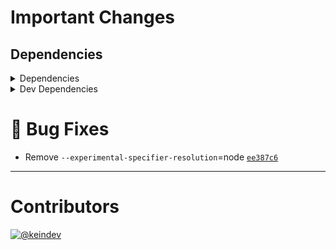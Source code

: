 # Important Changes

## Dependencies

<details>
<summary>Dependencies</summary>

- Changed **[standard-shared-config](https://www.npmjs.com/package/standard-shared-config)** from `^4.0.15` to `^4.0.17`

</details>

<details>
<summary>Dev Dependencies</summary>

- Changed **[@tagproject/docs-shared-config](https://www.npmjs.com/package/@tagproject/docs-shared-config)** from `^1.1.0` to `^1.1.1`
- Changed **[cspell](https://www.npmjs.com/package/cspell)** from `^6.14.2` to `^6.14.3`

</details>

# :bug: Bug Fixes

- Remove `--experimental-specifier-resolution`=node [`ee387c6`](https://github.com/tagproject/vscode-shared-config/commit/ee387c6c6af7e25a4cf095fe57c4b7ab1aba3ae8)

---

# Contributors

[![@keindev](https://avatars.githubusercontent.com/u/4527292?v=4&s=40)](https://github.com/keindev)
